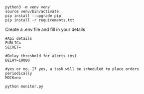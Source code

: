 ```
python3 -m venv venv
source venv/bin/activate
pip install --upgrade pip
pip install -r requirements.txt
```

Create a .env file and fill in your details

```
#Api details
PUBLIC=
SECRET=

#Delay threshold for alerts (ms) 
DELAY=10000 

#yes or no. If yes, a task will be scheduled to place orders periodically
MOCK=no
```


```
python monitor.py
```
